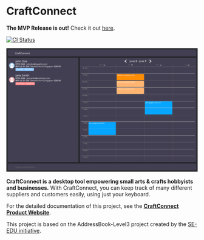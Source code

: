 # CraftConnect

**The MVP Release is out!** Check it out [here](https://github.com/AY2425S2-CS2103T-W13-4/tp/releases/tag/v1.3).

[![CI Status](https://github.com/se-edu/addressbook-level3/workflows/Java%20CI/badge.svg)](https://github.com/AY2425S2-CS2103T-W13-4/tp/actions)

![Ui](docs/images/Ui.png)

**CraftConnect is a desktop tool empowering small arts & crafts hobbyists and businesses.** With CraftConnect, you can keep track of many different suppliers and customers easily, using just your keyboard.

For the detailed documentation of this project, see the **[CraftConnect Product Website](https://ay2425s2-cs2103t-w13-4.github.io/tp/)**.

This project is based on the AddressBook-Level3 project created by the [SE-EDU initiative](https://se-education.org).
